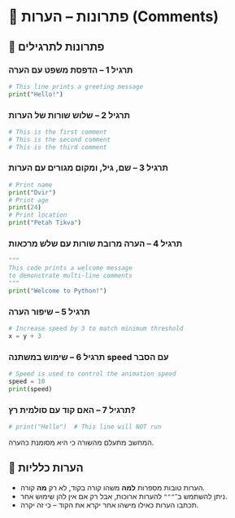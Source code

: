 # 📘 פתרונות – הערות (Comments)

## 🧪 פתרונות לתרגילים

### תרגיל 1 – הדפסת משפט עם הערה
```python
# This line prints a greeting message
print("Hello!")
```

### תרגיל 2 – שלוש שורות של הערות
```python
# This is the first comment
# This is the second comment
# This is the third comment
```

### תרגיל 3 – שם, גיל, ומקום מגורים עם הערות
```python
# Print name
print("Dvir")
# Print age
print(24)
# Print location
print("Petah Tikva")
```

### תרגיל 4 – הערה מרובת שורות עם שלש מרכאות
```python
"""
This code prints a welcome message
to demonstrate multi-line comments
"""
print("Welcome to Python!")
```

### תרגיל 5 – שיפור הערה
```python
# Increase speed by 3 to match minimum threshold
x = y + 3
```

### תרגיל 6 – שימוש במשתנה speed עם הסבר
```python
# Speed is used to control the animation speed
speed = 10
print(speed)
```

### תרגיל 7 – האם קוד עם סולמית רץ?
```python
# print("Hello")  # This line will NOT run
```
המחשב מתעלם מהשורה כי היא מסומנת כהערה.

## 💬 הערות כלליות
- הערות טובות מספרות **למה** משהו קורה בקוד, לא רק **מה** קורה.  
- ניתן להשתמש ב־`"""` להערות ארוכות, אבל רק אם אין להן שימוש אחר.  
- תכתבו הערות כאילו מישהו אחר יקרא את הקוד – כי זה יקרה.
